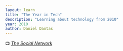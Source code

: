 ```yaml
---
layout: learn
title: "The Year in Tech"
description: "Learning about technology from 2010"
year: 2010
author: Daniel Dantas
---
```


📺 _[The Social Network](https://en.wikipedia.org/wiki/The_Social_Network)_ <!-- 3/24/2017 -->
